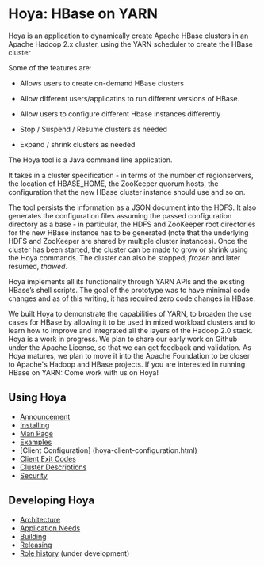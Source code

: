 <!---
  Licensed under the Apache License, Version 2.0 (the "License");
  you may not use this file except in compliance with the License.
  You may obtain a copy of the License at
  
   http://www.apache.org/licenses/LICENSE-2.0
  
  Unless required by applicable law or agreed to in writing, software
  distributed under the License is distributed on an "AS IS" BASIS,
  WITHOUT WARRANTIES OR CONDITIONS OF ANY KIND, either express or implied.
  See the License for the specific language governing permissions and
  limitations under the License. See accompanying LICENSE file.
-->
  

# Hoya: HBase on YARN




Hoya is an application to dynamically create Apache HBase clusters in an
Apache Hadoop 2.x cluster, using the YARN scheduler to 
create the HBase cluster

Some of the features are:

* Allows users to create on-demand HBase clusters

* Allow different users/applicatins to run different versions of HBase.

* Allow users to configure different Hbase instances differently

* Stop / Suspend / Resume clusters as needed

* Expand / shrink clusters as needed

The Hoya tool is a Java command line application.

It takes in a cluster specification - in terms of the number of regionservers,
the location of HBASE_HOME, the ZooKeeper quorum hosts, the configuration that
the new HBase cluster instance should use and so on.

The tool persists the information as a JSON document into the HDFS.
It also generates the configuration files assuming the passed configuration
directory as a base - in particular, the HDFS and ZooKeeper root directories
for the new HBase instance has to be generated (note that the underlying
HDFS and ZooKeeper are shared by multiple cluster instances). Once the
cluster has been started, the cluster can be made to grow or shrink
using the Hoya commands. The cluster can also be stopped, *frozen*
and later resumed, *thawed*.
      
Hoya implements all its functionality through YARN APIs and the existing
HBase’s shell scripts. The goal of the prototype was to have minimal
code changes and as of this writing, it has required zero code changes in HBase.

We built Hoya to demonstrate the capabilities of YARN, to broaden the use cases
for HBase by allowing it to be used in mixed workload clusters and to learn
how to improve and integrated all the layers of the Hadoop 2.0 stack.  Hoya
is a work in progress.  We plan to share our early work on Github under the
Apache License, so that we can get feedback and validation.  As Hoya
matures, we plan to move it into the Apache Foundation to be closer
to Apache's Hadoop and HBase projects. If you are interested in
running HBase on YARN:  Come work with us on Hoya!

## Using Hoya

* [Announcement](announcement.html)
* [Installing](installing.html)
* [Man Page](manpage.html)
* [Examples](examples.html)
* [Client Configuration] (hoya-client-configuration.html)
* [Client Exit Codes](exitcodes.html)
* [Cluster Descriptions](hoya_cluster_descriptions.html)
* [Security](security.html)

## Developing Hoya

* [Architecture](architecture.html)
* [Application Needs](app_needs.html)
* [Building](building.html)
* [Releasing](releasing.html)
* [Role history](rolehistory.html) (under development)
